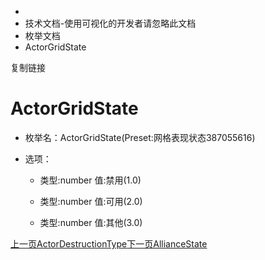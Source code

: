   * [](/)
  * 技术文档-使用可视化的开发者请忽略此文档
  * 枚举文档
  * ActorGridState

复制链接

# ActorGridState

  * 枚举名：ActorGridState(Preset:网格表现状态387055616)

  * 选项：

    * 类型:number 值:禁用(1.0)

    * 类型:number 值:可用(2.0)

    * 类型:number 值:其他(3.0)

[上一页ActorDestructionType](/技术文档/枚举文档/ActorDestructionType)[下一页AllianceState](/技术文档/枚举文档/AllianceState)


